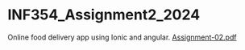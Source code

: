 # INF354_Assignment2_2024
Online food delivery app using Ionic and angular. 
[Assignment-02.pdf](https://github.com/user-attachments/files/17285235/Assignment-02.pdf)
